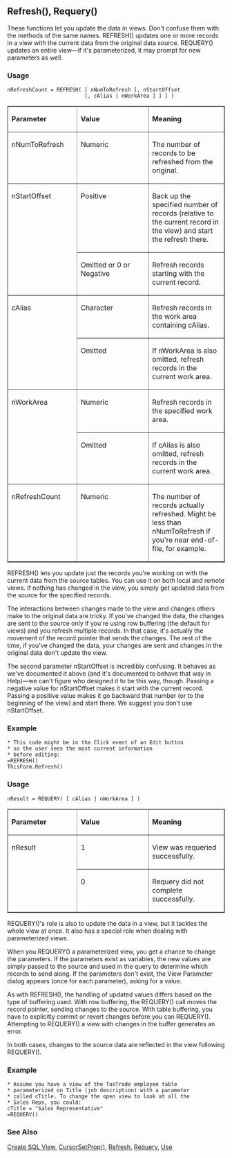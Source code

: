 ## Refresh(), Requery()

These functions let you update the data in views. Don't confuse them with the methods of the same names. REFRESH() updates one or more records in a view with the current data from the original data source. REQUERY() updates an entire view&mdash;if it's parameterized, it may prompt for new parameters as well.

### Usage

```foxpro
nRefreshCount = REFRESH( [ nNumToRefresh [, nStartOffset
                         [, cAlias | nWorkArea ] ] ] )
```
<table border cellspacing=0 cellpadding=0 width=100%>
<tr>
  <td width=32% valign=top>
  <p><b>Parameter</b></p>
  </td>
  <td width=23% valign=top>
  <p><b>Value</b></p>
  </td>
  <td width=45% valign=top>
  <p><b>Meaning</b></p>
  </td>
 </tr>
<tr>
  <td width=32% valign=top>
  <p>nNumToRefresh</p>
  </td>
  <td width=23% valign=top>
  <p>Numeric</p>
  </td>
  <td width=45% valign=top>
  <p>The number of records to be refreshed from the original.</p>
  </td>
 </tr>
<tr>
  <td width=32% rowspan=2 valign=top>
  <p>nStartOffset</p>
  </td>
  <td width=23% valign=top>
  <p>Positive</p>
  </td>
  <td width=45% valign=top>
  <p>Back up the specified number of records (relative to the current record in the view) and start the refresh there.</p>
  </td>
 </tr>
<tr>
  <td width=33% valign=top>
  <p>Omitted or 0 or Negative</p>
  </td>
  <td width=67% valign=top>
  <p>Refresh records starting with the current record.</p>
  </td>
 </tr>
<tr>
  <td width=32% rowspan=2 valign=top>
  <p>cAlias</p>
  </td>
  <td width=23% valign=top>
  <p>Character</p>
  </td>
  <td width=45% valign=top>
  <p>Refresh records in the work area containing cAlias.</p>
  </td>
 </tr>
<tr>
  <td width=33% valign=top>
  <p>Omitted</p>
  </td>
  <td width=67% valign=top>
  <p>If nWorkArea is also omitted, refresh records in the current work area.</p>
  </td>
 </tr>
<tr>
  <td width=32% rowspan=2 valign=top>
  <p>nWorkArea</p>
  </td>
  <td width=23% valign=top>
  <p>Numeric</p>
  </td>
  <td width=45% valign=top>
  <p>Refresh records in the specified work area.</p>
  </td>
 </tr>
<tr>
  <td width=33% valign=top>
  <p>Omitted</p>
  </td>
  <td width=67% valign=top>
  <p>If cAlias is also omitted, refresh records in the current work area.</p>
  </td>
 </tr>
<tr>
  <td width=32% valign=top>
  <p>nRefreshCount</p>
  </td>
  <td width=23% valign=top>
  <p>Numeric</p>
  </td>
  <td width=45% valign=top>
  <p>The number of records actually refreshed. Might be less than nNumToRefresh if you're near end-of-file, for example.</p>
  </td>
 </tr>
</table>

REFRESH() lets you update just the records you're working on with the current data from the source tables. You can use it on both local and remote views. If nothing has changed in the view, you simply get updated data from the source for the specified records.

The interactions between changes made to the view and changes others make to the original data are tricky. If you've changed the data, the changes are sent to the source only if you're using row buffering (the default for views) and you refresh multiple records. In that case, it's actually the movement of the record pointer that sends the changes. The rest of the time, if you've changed the data, your changes are sent and changes in the original data don't update the view.

The second parameter nStartOffset is incredibly confusing. It behaves as we've documented it above (and it's documented to behave that way in Help)&mdash;we can't figure who designed it to be this way, though. Passing a negative value for nStartOffset makes it start with the current record. Passing a positive value makes it go backward that number (or to the beginning of the view) and start there. We suggest you don't use nStartOffset.

### Example

```foxpro
* This code might be in the Click event of an Edit button
* so the user sees the most current information
* before editing:
=REFRESH()
ThisForm.Refresh()
```
### Usage

```foxpro
nResult = REQUERY( [ cAlias | nWorkArea ] )
```
<table border cellspacing=0 cellpadding=0 width=100%>
<tr>
  <td width=32% valign=top>
  <p><b>Parameter</b></p>
  </td>
  <td width=23% valign=top>
  <p><b>Value</b></p>
  </td>
  <td width=45% valign=top>
  <p><b>Meaning</b></p>
  </td>
 </tr>
<tr>
  <td width=32% rowspan=2 valign=top>
  <p>nResult</p>
  &nbsp;</td>
  <td width=23% valign=top>
  <p>1</p>
  </td>
  <td width=45% valign=top>
  <p>View was requeried successfully.</p>
  </td>
 </tr>
<tr>
  <td width=33% valign=top>
  <p>0</p>
  </td>
  <td width=67% valign=top>
  <p>Requery did not complete successfully.</p>
  </td>
 </tr>
</table>

REQUERY()'s role is also to update the data in a view, but it tackles the whole view at once. It also has a special role when dealing with parameterized views.

When you REQUERY() a parameterized view, you get a chance to change the parameters. If the parameters exist as variables, the new values are simply passed to the source and used in the query to determine which records to send along. If the parameters don't exist, the View Parameter dialog appears (once for each parameter), asking for a value.

As with REFRESH(), the handling of updated values differs based on the type of buffering used. With row buffering, the REQUERY() call moves the record pointer, sending changes to the source. With table buffering, you have to explicitly commit or revert changes before you can REQUERY(). Attempting to REQUERY() a view with changes in the buffer generates an error.

In both cases, changes to the source data are reflected in the view following REQUERY().

### Example

```foxpro
* Assume you have a view of the TasTrade employee table
* parameterized on Title (job description) with a parameter
* called cTitle. To change the open view to look at all the
* Sales Reps, you could:
cTitle = "Sales Representative"
=REQUERY()
```
### See Also

[Create SQL View](s4g353.md), [CursorSetProp()](s4g348.md), [Refresh](s4g616.md), [Requery](s4g560.md), [Use](s4g424.md)